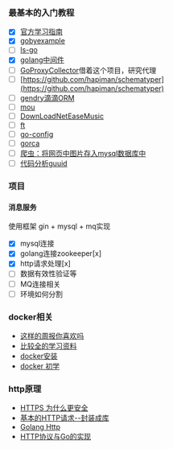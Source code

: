 ### 最基本的入门教程

- [x] [官方学习指南](https://tour.go-zh.org/list)
- [x] [gobyexample](https://gobyexample.com)
- [ ] [ls-go](https://github.com/acarl005/ls-go)
- [x] [golang中间件](https://gocn.io/question/1703)
- [ ] [GoProxyCollector](https://github.com/AceDarkknight/GoProxyCollector)借着这个项目，研究代理
- [ ] [https://github.com/hapiman/schematyper](https://github.com/hapiman/schematyper)
- [ ] [gendry滴滴ORM](https://github.com/didi/gendry)
- [ ] [mou](https://github.com/Bestfeel/mou?utm_source=gold_browser_extension)
- [ ] [DownLoadNetEaseMusic](https://github.com/SugarAYuan/golang-DownLoadNetEaseMusic)
- [ ] [ft](https://github.com/hapiman/ft)
- [ ] [go-config](https://github.com/micro/go-config)
- [ ] [gorca](https://github.com/icub3d/gorca)
- [ ] [爬虫：将网页中图片存入mysql数据库中](https://github.com/ArronYR/GO_CrawlData_MySQL)
- [ ] [代码分析guuid](https://github.com/dreamans/guuid)

### 项目
#### 消息服务
使用框架 gin + mysql + mq实现
- [x] mysql连接
- [x] golang连接zookeeper[x]
- [x] http请求处理[x]
- [ ] 数据有效性验证等
- [ ] MQ连接相关
- [ ] 环境如何分割

### docker相关

* [这样的周报你喜欢吗](https://mp.weixin.qq.com/s?__biz=MjM5MTA1MjAxMQ==&mid=402047846&idx=1&sn=7665b23b7c10372e188b667aa16a1bfd&scene=0&key=170e777a139b39dc2986630ef8f77c418706598fbbbd6deb55da8c7eac723371c299954256b5ec64c9b3988e22bd72a79e3278259ed15c3b6566c05285d19477231e3ed61a5a5627b995fa34b47569bc&ascene=0&uin=MTA3NjI4MDE4MA%3D%3D&devicetype=iMac+MacBookPro11%2C1+OSX+OSX+10.12.1+build(16B2555)&version=12010210&nettype=WIFI&fontScale=100&pass_ticket=tD6gm9uMrI%2FvsVU%2BJnczmNKDZdjdQvJCt5RU0b5B%2BDCkpXnYvgTuvnxfDRp9AyNw)
* [比较全的学习资料](https://yq.aliyun.com/articles/65145?utm_content=m_7961)
* [docker安装](https://mos.meituan.com/library/26/how-to-install-docker-on-centos/)
* [docker 初学](https://docs.docker.com/engine/getstarted/)

### http原理

* [HTTPS 为什么更安全](http://hacknical.com/dashboard/github)
* [基本的HTTP请求--封装成库](https://i6448038.github.io/2017/11/11/httpAndGolang/)
* [Golang Http](https://github.com/hapiman/jsrice/issues/37)
* [HTTP协议与Go的实现](https://ninokop.github.io/2018/03/19/HTTP%E5%8D%8F%E8%AE%AE%E4%B8%8EGo%E7%9A%84%E5%AE%9E%E7%8E%B0/)
###
